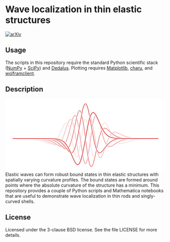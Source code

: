 # Wave localization in thin elastic structures

[![arXiv](https://shields.io/badge/arXiv-2306.07213-b31b1b)](https://arxiv.org/abs/2306.07213)

## Usage

The scripts in this repository require the standard Python
scientific stack ([NumPy][numpy] + [SciPy][scipy]) and
[Dedalus][dedalus].  Plotting requires [Matplotlib][mpl],
[charu][charu], and [wolframclient][wc].

## Description

<img align="right" src="https://raw.githubusercontent.com/manu-mannattil/assets/master/glwtes/repo.svg"/>

Elastic waves can form robust bound states in thin elastic structures
with spatially varying curvature profiles.  The bound states are formed
around points where the absolute curvature of the structure has
a minimum.  This repository provides a couple of Python scripts and
Mathematica notebooks that are useful to demonstrate wave localization
in thin rods and singly-curved shells. 

## License

Licensed under the 3-clause BSD license. See the file LICENSE for more
details.

[charu]: https://github.com/manu-mannattil/charu
[mpl]: https://matplotlib.org
[numpy]: https://numpy.org
[scipy]: https://scipy.org
[dedalus]: https://dedalus-project.org
[wc]: https://pypi.org/project/wolframclient
